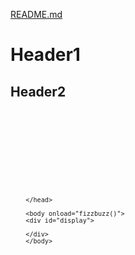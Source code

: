 [README.md](https://github.com/rhedgpath/FinalProject/blob/master/README.md)
# Header1
## Header2

<pre><code>
	<html>
	<html>
	<head>
	<meta charset="UTF-8">
	<title>Fizz Buzz</title>    
	
	<script>
	
	function fizzbuzz() {
	var display = document.getElementById('display');
	var displayHTML = "";
	for (i = 0; i < 100; i++) {    
			displayHTML+="< p > " + i + "< /p >";     
	   }   
	display.innerHTML = displayHTML;
	   }

		</script>

		</head>

		<body onload="fizzbuzz()">
		<div id="display">

		</div>
		</body>
</code></pre>
